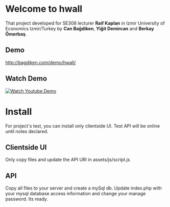 # Welcome to hwall
That project developed for SE308 lecturer **Raif Kaplan** in Izmir University of Economics Izmir/Turkey by **Can Bağdiken**, **Yiğit Demircan** and **Berkay Ömerbaş**. 

## Demo
http://bagdiken.com/demo/hwall/

## Watch Demo
[![Watch Youtube Demo](https://img.youtube.com/vi/qo01O7sGEgA/0.jpg)](https://www.youtube.com/watch?v=qo01O7sGEgA)

# Install
For project's test, you can install only clientside UI. Test API will be online until notes declared.

## Clientside UI
Only copy files and update the API URI in assets/js/script.js

## API

Copy all files to your server and create a mySql db. Update index.php with your mysql database access information and change your manage password. Its ready.

 
